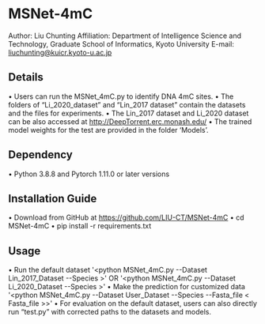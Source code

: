 # MSNet-4mC

Author: Liu Chunting
Affiliation: Department of Intelligence Science and Technology, Graduate School of Informatics, Kyoto University
E-mail: liuchunting@kuicr.kyoto-u.ac.jp

## Details
•	Users can run the MSNet_4mC.py to identify DNA 4mC sites.
•	The folders of “Li_2020_dataset” and “Lin_2017 dataset” contain the datasets and the files for experiments.
•	The Lin_2017 dataset and Li_2020 dataset can be also accessed at http://DeepTorrent.erc.monash.edu/
•	The trained model weights for the test are provided in the folder ‘Models’.

## Dependency
•	Python 3.8.8 and Pytorch 1.11.0 or later versions

## Installation Guide
•	Download from GitHub at https://github.com/LIU-CT/MSNet-4mC
•	cd MSNet-4mC
•	pip install -r requirements.txt

## Usage
•	Run the default dataset
'<python MSNet_4mC.py --Dataset Lin_2017_Dataset --Species <Species>>'
OR
'<python MSNet_4mC.py --Dataset Li_2020_Dataset --Species <Species>>'
•	Make the prediction for customized data
'<python MSNet_4mC.py --Dataset User_Dataset --Species <Species> --Fasta_file < Fasta_file >>'
•	For evaluation on the default dataset, users can also directly run “test.py” with corrected paths to the datasets and models. 


